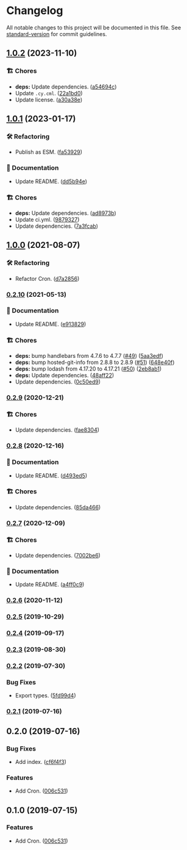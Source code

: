 # Changelog

All notable changes to this project will be documented in this file. See [standard-version](https://github.com/conventional-changelog/standard-version) for commit guidelines.

## [1.0.2](https://github.com/darkobits/cron/compare/v1.0.1...v1.0.2) (2023-11-10)


### 🏗 Chores

* **deps:** Update dependencies. ([a54694c](https://github.com/darkobits/cron/commit/a54694c013448db663c2ebb1bf0b666aa4dbf414))
* Update `.cy.cml`. ([22a1bd0](https://github.com/darkobits/cron/commit/22a1bd0ae70edf3f979330ba24f8feaddd4e7e04))
* Update license. ([a30a38e](https://github.com/darkobits/cron/commit/a30a38e681f6ee93bb0ba31f43a7c6d4b2ce0aa1))

## [1.0.1](https://github.com/darkobits/cron/compare/v1.0.0...v1.0.1) (2023-01-17)


### 🛠 Refactoring

* Publish as ESM. ([fa53929](https://github.com/darkobits/cron/commit/fa5392969ec90dc4ddd3f1da4ab757813417ad31))


### 📖 Documentation

* Update README. ([dd5b94e](https://github.com/darkobits/cron/commit/dd5b94ea9df68ae10465258c920895f28b5c06d2))


### 🏗 Chores

* **deps:** Update dependencies. ([ad8973b](https://github.com/darkobits/cron/commit/ad8973b731be719c70f594306e7fd72483e88788))
* Update ci.yml. ([9879327](https://github.com/darkobits/cron/commit/98793279d5a6c891c9be611fe37c27a4410fcc72))
* Update dependencies. ([7a3fcab](https://github.com/darkobits/cron/commit/7a3fcabde603d81ce9f9af26ebb5e79871e1c9fe))

## [1.0.0](https://github.com/darkobits/cron/compare/v0.2.10...v1.0.0) (2021-08-07)


### 🛠 Refactoring

* Refactor Cron. ([d7a2856](https://github.com/darkobits/cron/commit/d7a285684f29a9ee940d9669c71d004d7b5e3c91))

### [0.2.10](https://github.com/darkobits/cron/compare/v0.2.9...v0.2.10) (2021-05-13)


### 📖 Documentation

* Update README. ([e913829](https://github.com/darkobits/cron/commit/e91382900282a70b602ed2cfb73ca8d067f82965))


### 🏗 Chores

* **deps:** bump handlebars from 4.7.6 to 4.7.7 ([#49](https://github.com/darkobits/cron/issues/49)) ([5aa3edf](https://github.com/darkobits/cron/commit/5aa3edf125200dd3ffa150141f839534f8828b62))
* **deps:** bump hosted-git-info from 2.8.8 to 2.8.9 ([#51](https://github.com/darkobits/cron/issues/51)) ([648e40f](https://github.com/darkobits/cron/commit/648e40f7e2105511b4de3f2692b4f525bb819a7a))
* **deps:** bump lodash from 4.17.20 to 4.17.21 ([#50](https://github.com/darkobits/cron/issues/50)) ([2eb8ab1](https://github.com/darkobits/cron/commit/2eb8ab156856e28a0504fde8295ccc55be6d79f2))
* **deps:** Update dependencies. ([48aff22](https://github.com/darkobits/cron/commit/48aff22bf1ec6ef1ffa9376f9535f2490dc0f0ef))
* Update dependencies. ([0c50ed9](https://github.com/darkobits/cron/commit/0c50ed9ec7d2048f90f14726118b7e8258391470))

### [0.2.9](https://github.com/darkobits/cron/compare/v0.2.8...v0.2.9) (2020-12-21)


### 🏗 Chores

* Update dependencies. ([fae8304](https://github.com/darkobits/cron/commit/fae83044ff6ec6356e2c311140aebb7e1db26d39))

### [0.2.8](https://github.com/darkobits/cron/compare/v0.2.7...v0.2.8) (2020-12-16)


### 📖 Documentation

* Update README. ([d493ed5](https://github.com/darkobits/cron/commit/d493ed5be763e5a84a0daec3e379632fce5e86b9))


### 🏗 Chores

* Update dependencies. ([85da466](https://github.com/darkobits/cron/commit/85da46657d855aa3c9dffe53c103038c904214b0))

### [0.2.7](https://github.com/darkobits/cron/compare/v0.2.6...v0.2.7) (2020-12-09)


### 🏗 Chores

* Update dependencies. ([7002be6](https://github.com/darkobits/cron/commit/7002be6fdd9b64c75fba4dafeeb534f59b758885))


### 📖 Documentation

* Update README. ([a4ff0c9](https://github.com/darkobits/cron/commit/a4ff0c90a0dfc4b2af4d23a95cbb8fc6349f2ee9))

### [0.2.6](https://github.com/darkobits/cron/compare/v0.2.5...v0.2.6) (2020-11-12)

### [0.2.5](https://github.com/darkobits/cron/compare/v0.2.4...v0.2.5) (2019-10-29)

### [0.2.4](https://github.com/darkobits/cron/compare/v0.2.3...v0.2.4) (2019-09-17)

### [0.2.3](https://github.com/darkobits/cron/compare/v0.2.2...v0.2.3) (2019-08-30)

### [0.2.2](https://github.com/darkobits/cron/compare/v0.2.1...v0.2.2) (2019-07-30)


### Bug Fixes

* Export types. ([5fd99d4](https://github.com/darkobits/cron/commit/5fd99d4))



### [0.2.1](https://github.com/darkobits/cron/compare/v0.2.0...v0.2.1) (2019-07-16)



## 0.2.0 (2019-07-16)


### Bug Fixes

* Add index. ([cf6f4f3](https://github.com/darkobits/cron/commit/cf6f4f3))


### Features

* Add Cron. ([006c531](https://github.com/darkobits/cron/commit/006c531))



## 0.1.0 (2019-07-15)


### Features

* Add Cron. ([006c531](https://github.com/darkobits/cron/commit/006c531))
